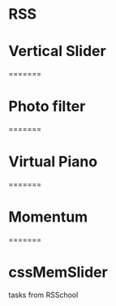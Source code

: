 # RSS

# Vertical Slider

=======

# Photo filter

=======

# Virtual Piano

=======

# Momentum

=======

# cssMemSlider

tasks from RSSchool

